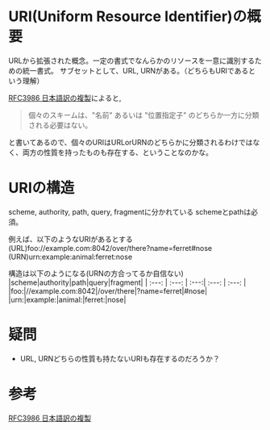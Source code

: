 # URI(Uniform Resource Identifier)の概要
URLから拡張された概念。一定の書式でなんらかのリソースを一意に識別するための統一書式。
サブセットとして、URL, URNがある。（どちらもURIであるという理解）

[RFC3986 日本語訳の複製](https://triple-underscore.github.io/rfc-others/RFC3986-ja.html#section-1.1.3)によると,
> 個々のスキームは、"名前" あるいは "位置指定子" のどちらか一方に分類される必要はない。

と書いてあるので、個々のURIはURLorURNのどちらかに分類されるわけではなく、両方の性質を持ったものも存在する、ということなのかな。

# URIの構造
scheme, authority, path, query, fragmentに分かれている
schemeとpathは必須。

例えば、以下のようなURIがあるとする
(URL)foo://example.com:8042/over/there?name=ferret#nose
(URN)urn:example:animal:ferret:nose

構造は以下のようになる(URNの方合ってるか自信ない)
|scheme|authority|path|query|fragment|
| :---: | :---: | :---:| :---: | :---: |
|foo:|//example.com:8042|/over/there|?name=ferret|#nose|
|urn:|example:|animal:|ferret:|nose|

# 疑問
- URL, URNどちらの性質も持たないURIも存在するのだろうか？

# 参考
[RFC3986 日本語訳の複製](https://triple-underscore.github.io/rfc-others/RFC3986-ja.html)